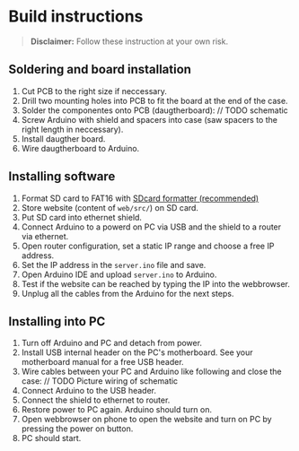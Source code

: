 # Build instructions

> **Disclaimer:** Follow these instruction at your own risk.

## Soldering and board installation

1. Cut PCB to the right size if neccessary.
2. Drill two mounting holes into PCB to fit the board at the end of the case.
3. Solder the componentes onto PCB (daugtherboard):
   // TODO schematic
4. Screw Arduino with shield and spacers into case (saw spacers to the right length in neccessary).
5. Install daugther board.
6. Wire daugtherboard to Arduino.

## Installing software

1. Format SD card to FAT16 with [SDcard formatter (recommended)](https://www.sdcard.org/downloads/formatter/)
2. Store website (content of `web/src/`) on SD card.
3. Put SD card into ethernet shield.
4. Connect Arduino to a powerd on PC via USB and the shield to a router via ethernet.
5. Open router configuration, set a static IP range and choose a free IP address.
6. Set the IP address in the `server.ino` file and save.
7. Open Arduino IDE and upload `server.ino` to Arduino.
8. Test if the website can be reached by typing the IP into the webbrowser.
9. Unplug all the cables from the Arduino for the next steps.

## Installing into PC

1. Turn off Arduino and PC and detach from power.
2. Install USB internal header on the PC's motherboard. See your motherboard manual for a free USB header.
3. Wire cables between your PC and Arduino like following and close the case:
   // TODO Picture wiring of schematic
4. Connect Arduino to the USB header.
5. Connect the shield to ethernet to router.
6. Restore power to PC again. Arduino should turn on.
7. Open webbrowser on phone to open the website and turn on PC by pressing the power on button.
8. PC should start.
